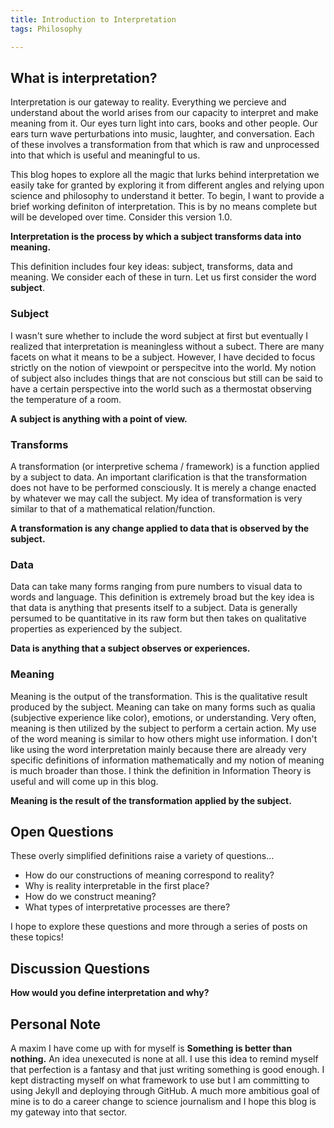 ```yaml
---
title: Introduction to Interpretation
tags: Philosophy

---
```


## What is interpretation?

Interpretation is our gateway to reality. Everything we percieve and understand about the world arises from our capacity to interpret and make meaning from it. Our eyes turn light into cars, books and other people. Our ears turn wave perturbations into music, laughter, and conversation. Each of these involves a transformation from that which is raw and unprocessed into that which is useful and meaningful to us.

This blog hopes to explore all the magic that lurks behind interpretation we easily take for granted by exploring it from different angles and relying upon science and philosophy to understand it better. To begin, I want to provide a brief working definiton of interpretation. This is by no means complete but will be developed over time. Consider this version 1.0. 

**Interpretation is the process by which a subject transforms data into meaning.**

This definition includes four key ideas: subject, transforms, data and meaning. We consider each of these in turn. Let us first consider the word **subject**.

### Subject

I wasn't sure whether to include the word subject at first but eventually I realized that interpretation is meaningless without a subect. There are many facets on what it means to be a subject. However, I have decided to focus strictly on the notion of viewpoint or perspecitve into the world. My notion of subject also includes things that are not conscious but still can be said to have a certain perspective into the world such as a thermostat observing the temperature of a room.

**A subject is anything with a point of view.**

### Transforms

A transformation (or interpretive schema / framework) is a function applied by a subject to data. An important clarification is that the transformation does not have to be performed consciously. It is merely a change enacted by whatever we may call the subject. My idea of transformation is very similar to that of a mathematical relation/function.

**A transformation is any change applied to data that is observed by the subject.**

### Data

Data can take many forms ranging from pure numbers to visual data to words and language. This definition is extremely broad but the key idea is that data is anything that presents itself to a subject. Data is generally persumed to be quantitative in its raw form but then takes on qualitative properties as experienced by the subject.


**Data is anything that a subject observes or experiences.**

### Meaning

Meaning is the output of the transformation. This is the qualitative result produced by the subject. Meaning can take on many forms such as qualia (subjective experience like color), emotions, or understanding. Very often, meaning is then utilized by the subject to perform a certain action. My use of the word meaning is similar to how others might use information. I don't like using the word interpretation mainly because there are already very specific definitions of information mathematically and my notion of meaning is much broader than those. I think the definition in Information Theory is useful and will come up in this blog.

**Meaning is the result of the transformation applied by the subject.**

## Open Questions

These overly simplified definitions raise a variety of questions...

* How do our constructions of meaning correspond to reality?
* Why is reality interpretable in the first place?
* How do we construct meaning?
* What types of interpretative processes are there?

I hope to explore these questions and more through a series of posts on these topics!

## Discussion Questions

**How would you define interpretation and why?**

## Personal Note

A maxim I have come up with for myself is **Something is better than nothing.** An idea unexecuted is none at all. I use this idea to remind myself that perfection is a fantasy and that just writing something is good enough. I kept distracting myself on what framework to use but I am committing to using Jekyll and deploying through GitHub. A much more ambitious goal of mine is to do a career change to science journalism and I hope this blog is my gateway into that sector.